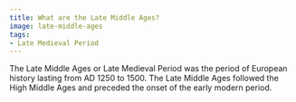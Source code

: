 ```yaml
---
title: What are the Late Middle Ages?
image: late-middle-ages
tags:
- Late Medieval Period
---
```

The Late Middle Ages or Late Medieval Period was the period of European history lasting from AD 1250 to 1500. The Late Middle Ages followed the High Middle Ages and preceded the onset of the early modern period.